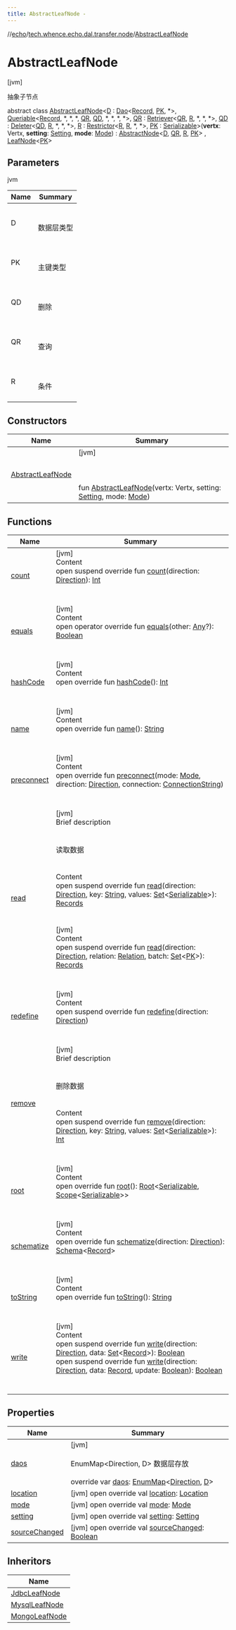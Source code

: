 ```yaml
---
title: AbstractLeafNode -
---
```

//[echo](../../index.md)/[tech.whence.echo.dal.transfer.node](../index.md)/[AbstractLeafNode](index.md)



# AbstractLeafNode  
 [jvm] 

抽象子节点

abstract class [AbstractLeafNode](index.md)<[D](index.md) : [Dao](../../tech.whence.echo.dal.dao/-dao/index.md)<[Record](../../tech.whence.echo.dal.entity/-record/index.md), [PK](index.md), *>, [Queriable](../../tech.whence.echo.dal.dao/-queriable/index.md)<[Record](../../tech.whence.echo.dal.entity/-record/index.md), *, *, *, [QR](index.md), [QD](index.md), *, *, *, *>, [QR](index.md) : [Retriever](../../tech.whence.echo.dal.querier/-retriever/index.md)<[QR](index.md), [R](index.md), *, *, *>, [QD](index.md) : [Deleter](../../tech.whence.echo.dal.querier/-deleter/index.md)<[QD](index.md), [R](index.md), *, *, *>, [R](index.md) : [Restrictor](../../tech.whence.echo.dal.querier.component/-restrictor/index.md)<[R](index.md), [R](index.md), *, *>, [PK](index.md) : [Serializable](https://docs.oracle.com/javase/8/docs/api/java/io/Serializable.html)>(**vertx**: Vertx, **setting**: [Setting](../../tech.whence.echo.dal.transfer.project/-setting/index.md), **mode**: [Mode](../../tech.whence.echo.dal.transfer/-mode/index.md)) : [AbstractNode](../-abstract-node/index.md)<[D](index.md), [QR](index.md), [R](index.md), [PK](index.md)> , [LeafNode](../-leaf-node/index.md)<[PK](index.md)>    


## Parameters  
  
jvm  
  
|  Name|  Summary| 
|---|---|
| D| <br><br>数据层类型<br><br>
| PK| <br><br>主键类型<br><br>
| QD| <br><br>删除<br><br>
| QR| <br><br>查询<br><br>
| R| <br><br>条件<br><br>
  


## Constructors  
  
|  Name|  Summary| 
|---|---|
| [AbstractLeafNode](-abstract-leaf-node.md)|  [jvm] <br><br><br><br>fun [AbstractLeafNode](-abstract-leaf-node.md)(vertx: Vertx, setting: [Setting](../../tech.whence.echo.dal.transfer.project/-setting/index.md), mode: [Mode](../../tech.whence.echo.dal.transfer/-mode/index.md))   <br>


## Functions  
  
|  Name|  Summary| 
|---|---|
| [count](../-abstract-node/count.md)| [jvm]  <br>Content  <br>open suspend override fun [count](../-abstract-node/count.md)(direction: [Direction](../-direction/index.md)): [Int](https://kotlinlang.org/api/latest/jvm/stdlib/kotlin/-int/index.html)  <br><br><br>
| [equals](../../tech.whence.echo.webclient.response.exception/-response-unrecognized-exception/index.md#kotlin/Any/equals/#kotlin.Any?/PointingToDeclaration/)| [jvm]  <br>Content  <br>open operator override fun [equals](../../tech.whence.echo.webclient.response.exception/-response-unrecognized-exception/index.md#kotlin/Any/equals/#kotlin.Any?/PointingToDeclaration/)(other: [Any](https://kotlinlang.org/api/latest/jvm/stdlib/kotlin/-any/index.html)?): [Boolean](https://kotlinlang.org/api/latest/jvm/stdlib/kotlin/-boolean/index.html)  <br><br><br>
| [hashCode](../../tech.whence.echo.webclient.response.exception/-response-unrecognized-exception/index.md#kotlin/Any/hashCode/#/PointingToDeclaration/)| [jvm]  <br>Content  <br>open override fun [hashCode](../../tech.whence.echo.webclient.response.exception/-response-unrecognized-exception/index.md#kotlin/Any/hashCode/#/PointingToDeclaration/)(): [Int](https://kotlinlang.org/api/latest/jvm/stdlib/kotlin/-int/index.html)  <br><br><br>
| [name](../-abstract-node/name.md)| [jvm]  <br>Content  <br>open override fun [name](../-abstract-node/name.md)(): [String](https://kotlinlang.org/api/latest/jvm/stdlib/kotlin/-string/index.html)  <br><br><br>
| [preconnect](../-abstract-node/preconnect.md)| [jvm]  <br>Content  <br>open override fun [preconnect](../-abstract-node/preconnect.md)(mode: [Mode](../../tech.whence.echo.dal.transfer/-mode/index.md), direction: [Direction](../-direction/index.md), connection: [ConnectionString](../../tech.whence.echo.dal.connection/-connection-string/index.md))  <br><br><br>
| [read](read.md)| [jvm]  <br>Brief description  <br><br><br>读取数据<br><br>  <br>Content  <br>open suspend override fun [read](read.md)(direction: [Direction](../-direction/index.md), key: [String](https://kotlinlang.org/api/latest/jvm/stdlib/kotlin/-string/index.html), values: [Set](https://kotlinlang.org/api/latest/jvm/stdlib/kotlin.collections/-set/index.html)<[Serializable](https://docs.oracle.com/javase/8/docs/api/java/io/Serializable.html)>): [Records](../../tech.whence.echo.dal.entity/index.md#tech.whence.echo.dal.entity/Records///PointingToDeclaration/)  <br><br><br>[jvm]  <br>Content  <br>open suspend override fun [read](../-abstract-node/read.md)(direction: [Direction](../-direction/index.md), relation: [Relation](../../tech.whence.echo.dal.transfer/-relation/index.md), batch: [Set](https://kotlinlang.org/api/latest/jvm/stdlib/kotlin.collections/-set/index.html)<[PK](index.md)>): [Records](../../tech.whence.echo.dal.entity/index.md#tech.whence.echo.dal.entity/Records///PointingToDeclaration/)  <br><br><br>
| [redefine](../-abstract-node/redefine.md)| [jvm]  <br>Content  <br>open suspend override fun [redefine](../-abstract-node/redefine.md)(direction: [Direction](../-direction/index.md))  <br><br><br>
| [remove](remove.md)| [jvm]  <br>Brief description  <br><br><br>删除数据<br><br>  <br>Content  <br>open suspend override fun [remove](remove.md)(direction: [Direction](../-direction/index.md), key: [String](https://kotlinlang.org/api/latest/jvm/stdlib/kotlin/-string/index.html), values: [Set](https://kotlinlang.org/api/latest/jvm/stdlib/kotlin.collections/-set/index.html)<[Serializable](https://docs.oracle.com/javase/8/docs/api/java/io/Serializable.html)>): [Int](https://kotlinlang.org/api/latest/jvm/stdlib/kotlin/-int/index.html)  <br><br><br>
| [root](../-node/root.md)| [jvm]  <br>Content  <br>open override fun [root](../-node/root.md)(): [Root](../-root/index.md)<[Serializable](https://docs.oracle.com/javase/8/docs/api/java/io/Serializable.html), [Scope](../../tech.whence.echo.dal.transfer.scope/-scope/index.md)<[Serializable](https://docs.oracle.com/javase/8/docs/api/java/io/Serializable.html)>>  <br><br><br>
| [schematize](../-abstract-node/schematize.md)| [jvm]  <br>Content  <br>open override fun [schematize](../-abstract-node/schematize.md)(direction: [Direction](../-direction/index.md)): [Schema](../../tech.whence.echo.dal.schema/-schema/index.md)<[Record](../../tech.whence.echo.dal.entity/-record/index.md)>  <br><br><br>
| [toString](../../tech.whence.echo.webclient.response.exception/-response-unrecognized-exception/index.md#kotlin/Any/toString/#/PointingToDeclaration/)| [jvm]  <br>Content  <br>open override fun [toString](../../tech.whence.echo.webclient.response.exception/-response-unrecognized-exception/index.md#kotlin/Any/toString/#/PointingToDeclaration/)(): [String](https://kotlinlang.org/api/latest/jvm/stdlib/kotlin/-string/index.html)  <br><br><br>
| [write](../-abstract-node/write.md)| [jvm]  <br>Content  <br>open suspend override fun [write](../-abstract-node/write.md)(direction: [Direction](../-direction/index.md), data: [Set](https://kotlinlang.org/api/latest/jvm/stdlib/kotlin.collections/-set/index.html)<[Record](../../tech.whence.echo.dal.entity/-record/index.md)>): [Boolean](https://kotlinlang.org/api/latest/jvm/stdlib/kotlin/-boolean/index.html)  <br>open suspend override fun [write](../-abstract-node/write.md)(direction: [Direction](../-direction/index.md), data: [Record](../../tech.whence.echo.dal.entity/-record/index.md), update: [Boolean](https://kotlinlang.org/api/latest/jvm/stdlib/kotlin/-boolean/index.html)): [Boolean](https://kotlinlang.org/api/latest/jvm/stdlib/kotlin/-boolean/index.html)  <br><br><br>


## Properties  
  
|  Name|  Summary| 
|---|---|
| [daos](index.md#tech.whence.echo.dal.transfer.node/AbstractLeafNode/daos/#/PointingToDeclaration/)|  [jvm] <br><br>EnumMap<Direction, D> 数据层存放<br><br>override var [daos](index.md#tech.whence.echo.dal.transfer.node/AbstractLeafNode/daos/#/PointingToDeclaration/): [EnumMap](https://docs.oracle.com/javase/8/docs/api/java/util/EnumMap.html)<[Direction](../-direction/index.md), [D](index.md)>   <br>
| [location](index.md#tech.whence.echo.dal.transfer.node/AbstractLeafNode/location/#/PointingToDeclaration/)|  [jvm] open override val [location](index.md#tech.whence.echo.dal.transfer.node/AbstractLeafNode/location/#/PointingToDeclaration/): [Location](../-location/index.md)   <br>
| [mode](index.md#tech.whence.echo.dal.transfer.node/AbstractLeafNode/mode/#/PointingToDeclaration/)|  [jvm] open override val [mode](index.md#tech.whence.echo.dal.transfer.node/AbstractLeafNode/mode/#/PointingToDeclaration/): [Mode](../../tech.whence.echo.dal.transfer/-mode/index.md)   <br>
| [setting](index.md#tech.whence.echo.dal.transfer.node/AbstractLeafNode/setting/#/PointingToDeclaration/)|  [jvm] open override val [setting](index.md#tech.whence.echo.dal.transfer.node/AbstractLeafNode/setting/#/PointingToDeclaration/): [Setting](../../tech.whence.echo.dal.transfer.project/-setting/index.md)   <br>
| [sourceChanged](index.md#tech.whence.echo.dal.transfer.node/AbstractLeafNode/sourceChanged/#/PointingToDeclaration/)|  [jvm] open override val [sourceChanged](index.md#tech.whence.echo.dal.transfer.node/AbstractLeafNode/sourceChanged/#/PointingToDeclaration/): [Boolean](https://kotlinlang.org/api/latest/jvm/stdlib/kotlin/-boolean/index.html)   <br>


## Inheritors  
  
|  Name| 
|---|
| [JdbcLeafNode](../../tech.whence.echo.support.jdbc.driver.general.transfer/-jdbc-leaf-node/index.md)
| [MysqlLeafNode](../../tech.whence.echo.support.jdbc.driver.mysql.transfer/-mysql-leaf-node/index.md)
| [MongoLeafNode](../../tech.whence.echo.support.mongo.transfer/-mongo-leaf-node/index.md)

